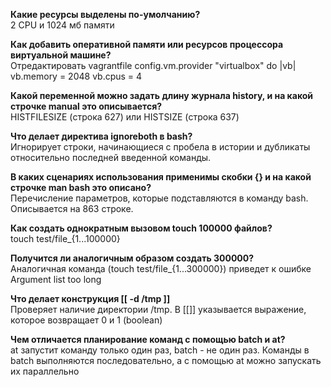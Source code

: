 **Какие ресурсы выделены по-умолчанию?**  
2 CPU и 1024 мб памяти

**Как добавить оперативной памяти или ресурсов процессора виртуальной машине?**  
Отредактировать vagrantfile
config.vm.provider "virtualbox" do |vb|
    vb.memory = 2048
    vb.cpus = 4

**Какой переменной можно задать длину журнала history, и на какой строчке manual это описывается?**  
HISTFILESIZE (строка 627) или HISTSIZE (строка 637)

**Что делает директива ignoreboth в bash?**  
Игнорирует строки, начинающиеся с пробела в истории и дубликаты относительно последней введенной команды.

**В каких сценариях использования применимы скобки {} и на какой строчке man bash это описано?**  
Перечисление параметров, которые подставляются в команду bash.
Описывается на 863 строке.

**Как создать однократным вызовом touch 100000 файлов?**  
touch test/file_{1...100000}

**Получится ли аналогичным образом создать 300000?**   
Аналогичная команда (touch test/file_{1...300000}) приведет к ошибке Argument list too long

**Что делает конструкция [[ -d /tmp ]]**  
Проверяет наличие директории /tmp. В [[]] указывается выражение, которое возвращает 0 и 1 (boolean) 

**Чем отличается планирование команд с помощью batch и at?**  
at запустит команду только один раз, batch - не один раз. Команды в batch выполняются последовательно,
а с помощью at можно запускать их параллельно